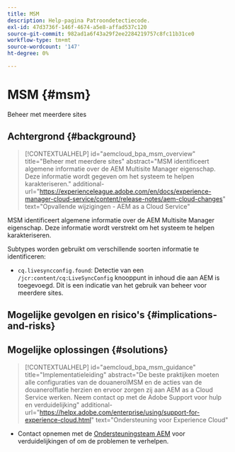 ```yaml
---
title: MSM
description: Help-pagina Patroondetectiecode.
exl-id: 47d3736f-146f-4674-a5e8-affad537c120
source-git-commit: 982ad1a6f43a29f2ee2284219757c8fc11b31ce0
workflow-type: tm+mt
source-wordcount: '147'
ht-degree: 0%

---
```


# MSM {#msm}

Beheer met meerdere sites

## Achtergrond {#background}

>[!CONTEXTUALHELP]
>id="aemcloud_bpa_msm_overview"
>title="Beheer met meerdere sites"
>abstract="MSM identificeert algemene informatie over de AEM Multisite Manager eigenschap. Deze informatie wordt gegeven om het systeem te helpen karakteriseren."
>additional-url="https://experienceleague.adobe.com/en/docs/experience-manager-cloud-service/content/release-notes/aem-cloud-changes" text="Opvallende wijzigingen - AEM as a Cloud Service"

MSM identificeert algemene informatie over de AEM Multisite Manager eigenschap. Deze informatie wordt verstrekt om het systeem te helpen karakteriseren.

Subtypes worden gebruikt om verschillende soorten informatie te identificeren:

* `cq.livesyncconfig.found`: Detectie van een `/jcr:content/cq:LiveSyncConfig` knooppunt in inhoud die aan AEM is toegevoegd. Dit is een indicatie van het gebruik van beheer voor meerdere sites.

## Mogelijke gevolgen en risico&#39;s {#implications-and-risks}


## Mogelijke oplossingen {#solutions}

>[!CONTEXTUALHELP]
>id="aemcloud_bpa_msm_guidance"
>title="Implementatieleiding"
>abstract="De beste praktijken moeten alle configuraties van de douanerolMSM en de acties van de douanerolflatie herzien en ervoor zorgen zij aan AEM as a Cloud Service werken. Neem contact op met de Adobe Support voor hulp en verduidelijking"
>additional-url="https://helpx.adobe.com/enterprise/using/support-for-experience-cloud.html" text="Ondersteuning voor Experience Cloud"

* Contact opnemen met de [Ondersteuningsteam AEM](https://helpx.adobe.com/enterprise/using/support-for-experience-cloud.html) voor verduidelijkingen of om de problemen te verhelpen.
